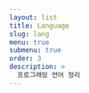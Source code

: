 ```yaml
---
layout: list
title: Language
slug: lang
menu: true
submenu: true
order: 3
description: >
  프로그래밍 언어 정리
---
```

